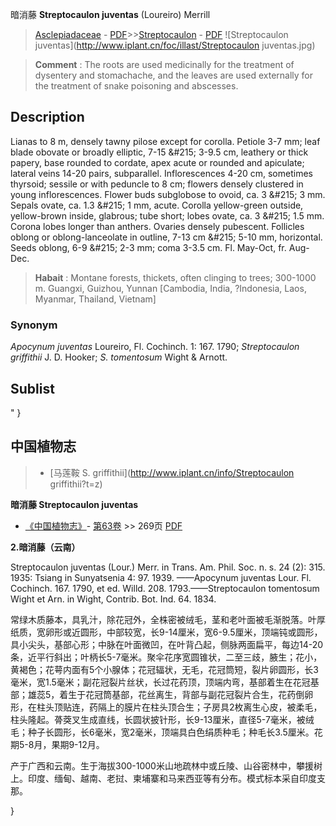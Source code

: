 暗消藤 **Streptocaulon juventas** (Loureiro) Merrill

> [Asclepiadaceae](http://www.iplant.cn/info/Asclepiadaceae?t=foc) - [PDF](http://www.iplant.cn/foc/pdf/Asclepiadaceae.pdf)>>[Streptocaulon](http://www.iplant.cn/info/Streptocaulon?t=foc) - [PDF](http://www.iplant.cn/foc/pdf/Streptocaulon.pdf)
![Streptocaulon juventas](http://www.iplant.cn/foc/illast/Streptocaulon juventas.jpg)


> **Comment** : 
> The roots are used medicinally for the treatment of dysentery and stomachache, and the leaves are used externally for the treatment of snake poisoning and abscesses.

## Description

Lianas to 8 m, densely tawny pilose except for corolla. Petiole 3-7 mm; leaf blade obovate or broadly elliptic, 7-15 &amp;#215; 3-9.5 cm, leathery or thick papery, base rounded to cordate, apex acute or rounded and apiculate; lateral veins 14-20 pairs, subparallel. Inflorescences 4-20 cm, sometimes thyrsoid; sessile or with peduncle to 8 cm; flowers densely clustered in young inflorescences. Flower buds subglobose to ovoid, ca. 3 &amp;#215; 3 mm. Sepals ovate, ca. 1.3 &amp;#215; 1 mm, acute. Corolla yellow-green outside, yellow-brown inside, glabrous; tube short; lobes ovate, ca. 3 &amp;#215; 1.5 mm. Corona lobes longer than anthers. Ovaries densely pubescent. Follicles oblong or oblong-lanceolate in outline, 7-13 cm &amp;#215; 5-10 mm, horizontal. Seeds oblong, 6-9 &amp;#215; 2-3 mm; coma 3-3.5 cm. Fl. May-Oct, fr. Aug-Dec.


> **Habait** : 
> Montane forests, thickets, often clinging to trees; 300-1000 m. Guangxi, Guizhou, Yunnan [Cambodia, India, ?Indonesia, Laos, Myanmar, Thailand, Vietnam]

### Synonym
*Apocynum juventas* Loureiro, Fl. Cochinch. 1: 167. 1790; *Streptocaulon griffithii* J. D. Hooker; *S. tomentosum* Wight & Arnott.


## Sublist
"
}
## 中国植物志

> * [马莲鞍  S.  griffithii](http://www.iplant.cn/info/Streptocaulon griffithii?t=z)


**暗消藤 Streptocaulon juventas**

* [《中国植物志》](http://www.iplant.cn/frps)- [第63卷](http://www.iplant.cn/frps/vol/63) >> 269页 [PDF](http://www.iplant.cn/frps/pdf/63/269.pdf)

**2.暗消藤（云南）**

Streptocaulon juventas (Lour.) Merr. in Trans. Am. Phil. Soc. n. s. 24 (2): 315. 1935: Tsiang in Sunyatsenia 4: 97. 1939. ——Apocynum juventas Lour. Fl. Cochinch. 167. 1790, et ed. Willd. 208. 1793.——Streptocaulon tomentosum Wight et Arn. in Wight, Contrib. Bot. Ind. 64. 1834.

常绿木质藤本，具乳汁，除花冠外，全株密被绒毛，茎和老叶面被毛渐脱落。叶厚纸质，宽卵形或近圆形，中部较宽，长9-14厘米，宽6-9.5厘米，顶端钝或圆形，具小尖头，基部心形；中脉在叶面微凹，在叶背凸起，侧脉两面扁平，每边14-20条，近平行斜出；叶柄长5-7毫米。聚伞花序宽圆锥状，二至三歧，腋生；花小，黄褐色；花萼内面有5个小腺体；花冠辐状，无毛，花冠筒短，裂片卵圆形，长3毫米，宽1.5毫米；副花冠裂片丝状，长过花药顶，顶端内弯，基部着生在花冠基部；雄蕊5，着生于花冠筒基部，花丝离生，背部与副花冠裂片合生，花药倒卵形，在柱头顶贴连，药隔上的膜片在柱头顶合生；子房具2枚离生心皮，被柔毛，柱头隆起。蓇葖叉生成直线，长圆状披针形，长9-13厘米，直径5-7毫米，被绒毛；种子长圆形，长6毫米，宽2毫米，顶端具白色绢质种毛；种毛长3.5厘米。花期5-8月，果期9-12月。

产于广西和云南。生于海拔300-1000米山地疏林中或丘陵、山谷密林中，攀援树上。印度、缅甸、越南、老挝、柬埔寨和马来西亚等有分布。模式标本采自印度支那。



}